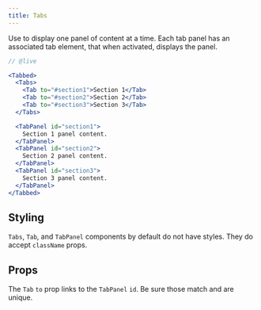 ```yaml
---
title: Tabs
---
```


Use to display one panel of content at a time. Each tab panel has an associated tab element, that when activated, displays the panel.

```jsx
// @live

<Tabbed>
  <Tabs>
    <Tab to="#section1">Section 1</Tab>
    <Tab to="#section2">Section 2</Tab>
    <Tab to="#section3">Section 3</Tab>
  </Tabs>

  <TabPanel id="section1">
    Section 1 panel content.
  </TabPanel>
  <TabPanel id="section2">
    Section 2 panel content.
  </TabPanel>
  <TabPanel id="section3">
    Section 3 panel content.
  </TabPanel>
</Tabbed>
```

## Styling

`Tabs`, `Tab`, and `TabPanel` components by default do not have styles. They do accept `className` props.

## Props

The `Tab` `to` prop links to the `TabPanel` `id`. Be sure those match and are unique.